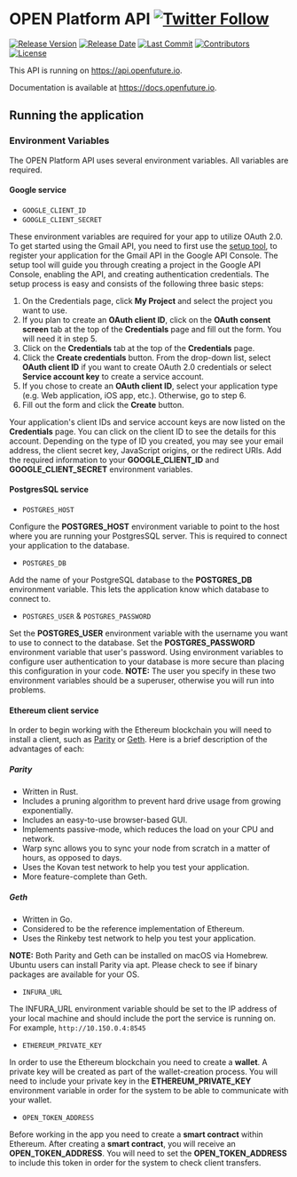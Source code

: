 # OPEN Platform API [![Twitter Follow](https://img.shields.io/twitter/follow/openplatformico.svg?style=social&label=Follow)](https://twitter.com/openplatformico)

[![Release Version](https://img.shields.io/github/release/OpenFuturePlatform/open-api.svg?style=flat-square)](https://github.com/OpenFuturePlatform/open-api/releases)
[![Release Date](https://img.shields.io/github/release-date/OpenFuturePlatform/open-api.svg?style=flat-square&colorB=007EC6)](https://github.com/OpenFuturePlatform/open-api/releases)
[![Last Commit](https://img.shields.io/github/last-commit/OpenFuturePlatform/open-api.svg?style=flat-square&colorB=007EC6)](https://github.com/OpenFuturePlatform/open-api/commits)
[![Contributors](https://img.shields.io/github/contributors/OpenFuturePlatform/open-api.svg?style=flat-square&colorB=007EC6)](https://github.com/OpenFuturePlatform/open-api/contributors)
[![License](https://img.shields.io/github/license/OpenFuturePlatform/open-api.svg?style=flat-square)](https://github.com/OpenFuturePlatform/open-api/blob/master/LICENSE.txt)


This API is running on https://api.openfuture.io.

Documentation is available at https://docs.openfuture.io.

## Running the application

### Environment Variables

The OPEN Platform API uses several environment variables. All variables are required.

#### Google service

* `GOOGLE_CLIENT_ID`
* `GOOGLE_CLIENT_SECRET`

These environment variables are required for your app to utilize OAuth 2.0. To get started using the Gmail API, you need to first use the [setup tool](https://console.developers.google.com/flows/enableapi?apiid=gmail&credential=client_key&pli=1), to register your application for the Gmail API in the Google API Console.  The setup tool will guide you through creating a project in the Google API Console, enabling the API, and creating authentication credentials. The setup process is easy and consists of the following three basic steps:

1. On the Credentials page, click **My Project** and select the project you want to use.
2. If you plan to create an **OAuth client ID**, click on the **OAuth consent screen** tab at the top of the **Credentials** page and fill out the form. You will need it in step 5.
3. Click on the **Credentials** tab at the top of the **Credentials** page.
4. Click the **Create credentials** button. From the drop-down list, select **OAuth client ID** if you want to create OAuth 2.0 credentials or select **Service account key** to create a service account.
5. If you chose to create an **OAuth client ID**, select your application type (e.g. Web application, iOS app, etc.). Otherwise, go to step 6.
6. Fill out the form and click the **Create** button.

Your application's client IDs and service account keys are now listed on the **Credentials** page.  You can click on the client ID to see the details for this account.  Depending on the type of ID you created, you may see your email address, the client secret key, JavaScript origins, or the redirect URIs.  Add the required information to your **GOOGLE_CLIENT_ID** and **GOOGLE_CLIENT_SECRET** environment variables.

#### PostgresSQL service

* `POSTGRES_HOST`

Configure the **POSTGRES_HOST** environment variable to point to the host where you are running your PostgresSQL server. This is required to connect your application to the database.

* `POSTGRES_DB`

Add the name of your PostgreSQL database to the **POSTGRES_DB** environment variable. This lets the application know which database to connect to.

* `POSTGRES_USER` & `POSTGRES_PASSWORD`

Set the **POSTGRES_USER** environment variable with the username you want to use to connect to the database.  Set the **POSTGRES_PASSWORD** environment variable that user's password. Using environment variables to configure user authentication to your database is more secure than placing this configuration in your code. **NOTE:** The user you specify in these two environment variables should be a superuser, otherwise you will run into problems.

#### Ethereum client service

In order to begin working with the Ethereum blockchain you will need to install a client, such as [Parity](https://github.com/paritytech/parity) or [Geth](https://geth.ethereum.org/downloads/). Here is a brief description of the advantages of each:

##### Parity
* Written in Rust.
* Includes a pruning algorithm to prevent hard drive usage from growing exponentially.
* Includes an easy-to-use browser-based GUI.
* Implements passive-mode, which reduces the load on your CPU and network.
* Warp sync allows you to sync your node from scratch in a matter of hours, as opposed to days.
* Uses the Kovan test network to help you test your application.
* More feature-complete than Geth.

##### Geth
* Written in Go.
* Considered to be the reference implementation of Ethereum.
* Uses the Rinkeby test network to help you test your application.

**NOTE:** Both Parity and Geth can be installed on macOS via Homebrew.  Ubuntu users can install Parity via apt. Please check to see if binary packages are available for your OS.

* `INFURA_URL`

The INFURA_URL environment variable should be set to the IP address of your local machine and should include the port the service is running on. For example, `http://10.150.0.4:8545`

* `ETHEREUM_PRIVATE_KEY`

In order to use the Ethereum blockchain you need to create a **wallet**. A private key will be created as part of the wallet-creation process.  You will need to include your private key in the **ETHEREUM_PRIVATE_KEY** environment variable in order for the system to be able to communicate with your wallet.

* `OPEN_TOKEN_ADDRESS`

Before working in the app you need to create a **smart contract** within Ethereum. After creating a **smart contract**, you will receive an **OPEN_TOKEN_ADDRESS**.  You will need to set the **OPEN_TOKEN_ADDRESS** to include this token in order for the system to check client transfers.
